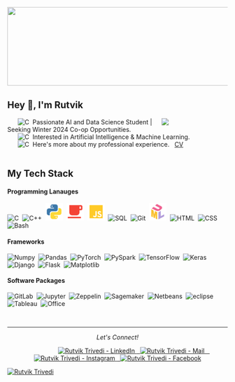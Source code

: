 <p align="center"><img src="https://github.com/rutvik29/portfolio/blob/main/header.png" width="1380px" height="180px"></p>

<h2 align="left">Hey 👋, I'm Rutvik</h2>
<!--Intro Section-->
<img src="https://github.com/rutvik29/portfolio/blob/main/intro.gif" width="30%" align="right">

&nbsp;&nbsp;&nbsp;&nbsp;&nbsp;&nbsp;<img src="https://github.com/rutvik29/portfolio/blob/main/icons/cs.svg" alt="C" width="20" height="20" />&nbsp;&nbsp;Passionate AI and Data Science Student | Seeking Winter 2024 Co-op Opportunities.<br>
&nbsp;&nbsp;&nbsp;&nbsp;&nbsp;&nbsp;<img src="https://github.com/rutvik29/portfolio/blob/main/icons/ai.svg" alt="C" width="20" height="20" />&nbsp;&nbsp;Interested in Artificial Intelligence & Machine Learning.<br>
&nbsp;&nbsp;&nbsp;&nbsp;&nbsp;&nbsp;<img src="https://github.com/rutvik29/portfolio/blob/main/icons/cv.svg" alt="C" width="20" height="20" />&nbsp;&nbsp;Here's more about my professional experience. &nbsp;&nbsp;[CV](https://github.com/rutvik29/portfolio/blob/main/RutvikTrivedi.pdf) <br><br>

<!--Skills Section-->
## My Tech Stack
<p align="left">
	<h4> Programming Lanauges</h4><p>
	<img src="https://github.com/rutvik29/portfolio/blob/main/icons/c.svg" alt="C" width="40" height="40" />&nbsp;
	<img src="https://github.com/rutvik29/portfolio/blob/main/icons/cpp.svg" alt="C++" width="40" height="40" />&nbsp;
	<img src="https://github.com/PKief/vscode-material-icon-theme/blob/main/icons/python.svg" alt="python" width="40" height="40" />&nbsp;
	<img src="https://github.com/PKief/vscode-material-icon-theme/blob/main/icons/java.svg" alt="java" width="40" height="40" />&nbsp;
	<img src="https://github.com/PKief/vscode-material-icon-theme/blob/main/icons/javascript.svg" alt="javascript" width="40" height="40" />&nbsp;
	<img src="https://github.com/rutvik29/portfolio/blob/main/icons/mysql.svg" alt="SQL" width="40" height="40" />&nbsp;
	<img src="https://github.com/rutvik29/portfolio/blob/main/icons/git.svg" alt="Git" width="40" height="40" />&nbsp;
	<img src="https://github.com/PKief/vscode-material-icon-theme/blob/main/icons/uml.svg" alt="UML" width="40" height="40" />&nbsp;
	<img src="https://github.com/rutvik29/portfolio/blob/main/icons/html.svg" alt="HTML" width="40" height="40" />&nbsp;
	<img src="https://github.com/rutvik29/portfolio/blob/main/icons/css.svg" alt="CSS" width="40" height="40" />&nbsp;
	<img src="https://github.com/rutvik29/portfolio/blob/main/icons/bash1.svg" alt="Bash" width="40" height="40" />&nbsp;</p>
	<h4> Frameworks</h4><p>
	<img src="https://github.com/rutvik29/portfolio/blob/main/icons/numpy.svg" alt="Numpy" width="40" height="40" />&nbsp;
	<img src="https://github.com/rutvik29/portfolio/blob/main/icons/pandas.svg" alt="Pandas" width="40" height="40" />&nbsp;	
	<img src="https://github.com/rutvik29/portfolio/blob/main/icons/pytorch.png" alt="PyTorch" width="110" height="35" />&nbsp;
	<img src="https://github.com/rutvik29/portfolio/blob/main/icons/pyspark.png" alt="PySpark" width="110" height="50" />&nbsp;
	<img src="https://github.com/rutvik29/portfolio/blob/main/icons/tensorflow-tf.svg" alt="TensorFlow" width="40" height="40" />&nbsp;
	<img src="https://github.com/rutvik29/portfolio/blob/main/icons/keras.svg" alt="Keras" width="40" height="40" />&nbsp;
	<img src="https://github.com/rutvik29/portfolio/blob/main/icons/django.svg" alt="Django" width="40" height="40" />&nbsp;
	<img src="https://github.com/rutvik29/portfolio/blob/main/icons/flask.svg" alt="Flask" width="40" height="40" />&nbsp;
	<img src="https://github.com/rutvik29/portfolio/blob/main/icons/matplotlib.svg" alt="Matplotlib" width="60" height="40" />&nbsp;</p>
	<h4>Software Packages</h4><p>
	<img src="https://github.com/rutvik29/portfolio/blob/main/icons/gitlab.svg" alt="GitLab" width="40" height="40" />&nbsp;
	<img src="https://github.com/rutvik29/portfolio/blob/main/icons/jupyter.png" alt="Jupyter" width="40" height="40" />&nbsp;
	<img src="https://github.com/rutvik29/portfolio/blob/main/icons/zeppelin.png" alt="Zeppelin" width="40" height="40" />&nbsp;
	<img src="https://github.com/rutvik29/portfolio/blob/main/icons/sagemaker.png" alt="Sagemaker" width="40" height="40" />&nbsp;
	<img src="https://github.com/rutvik29/portfolio/blob/main/icons/netbeans.svg" alt="Netbeans" width="50" height="50" />&nbsp;
	<img src="https://github.com/rutvik29/portfolio/blob/main/icons/eclipse.svg" alt="eclipse" width="40" height="40" />&nbsp;
	<img src="https://github.com/rutvik29/portfolio/blob/main/icons/tableau.svg" alt="Tableau" width="40" height="40" />&nbsp;
	<img src="https://github.com/rutvik29/portfolio/blob/main/icons/office.svg" alt="Office" width="40" height="40" />&nbsp;</p>
</p><br>
<!--Connect Section-->
<hr>
<p align="center">
<i>Let's Connect!</i><br>
<p align="center">
	&nbsp;&nbsp;&nbsp;&nbsp;&nbsp;&nbsp;&nbsp;&nbsp;&nbsp;&nbsp;&nbsp;&nbsp;&nbsp;&nbsp;&nbsp;&nbsp;&nbsp;&nbsp;
	<a href="https://www.linkedin.com/in/rutviktrivedi29">
		<img alt="Rutvik Trivedi - LinkedIn" width="42px" src="https://github.com/rutvik29/portfolio/blob/main/icons/linkedin.svg"/>
	</a>
	<a href="mailto:rutviktrivedi123@gmail.com">
		&nbsp;&nbsp;<img alt="Rutvik Trivedi - Mail" width="42px" src="https://github.com/rutvik29/portfolio/blob/main/icons/email.svg"/>
	</a>
	<a href="https://instagram.com/rutviktrivedi29">
		&nbsp;&nbsp;<img alt="Rutvik Trivedi - Instagram" width="42px" src="https://github.com/rutvik29/portfolio/blob/main/icons/ig.svg"/>
	</a>
	<a href="https://facebook.com/rutvik29">
		&nbsp;&nbsp;<img alt="Rutvik Trivedi - Facebook" width="42px" src="https://github.com/rutvik29/portfolio/blob/main/icons/fb.svg"/>

<!-- Profile Views -->

<p align="left"><img src="https://komarev.com/ghpvc/?username=rutvik29&label=Profile%20views&color=0e75b6&style=flat" alt="Rutvik Trivedi" height=21px/></p>


